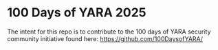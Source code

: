 # 100 Days of YARA 2025

The intent for this repo is to contribute to the 100 days of YARA security community initiative found here: https://github.com/100DaysofYARA/
